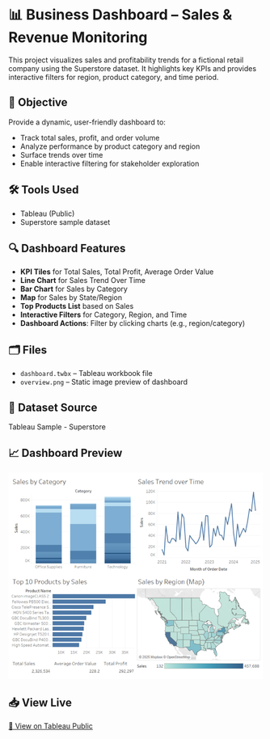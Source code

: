 
# 📊 Business Dashboard – Sales & Revenue Monitoring

This project visualizes sales and profitability trends for a fictional retail company using the Superstore dataset. It highlights key KPIs and provides interactive filters for region, product category, and time period.

## 🎯 Objective

Provide a dynamic, user-friendly dashboard to:
- Track total sales, profit, and order volume
- Analyze performance by product category and region
- Surface trends over time
- Enable interactive filtering for stakeholder exploration

## 🛠 Tools Used

- Tableau (Public)
- Superstore sample dataset

## 🔍 Dashboard Features

- **KPI Tiles** for Total Sales, Total Profit, Average Order Value
- **Line Chart** for Sales Trend Over Time
- **Bar Chart** for Sales by Category
- **Map** for Sales by State/Region
- **Top Products List** based on Sales
- **Interactive Filters** for Category, Region, and Time
- **Dashboard Actions**: Filter by clicking charts (e.g., region/category)

## 🗂 Files

- `dashboard.twbx` – Tableau workbook file
- `overview.png` – Static image preview of dashboard

## 🔗 Dataset Source

Tableau Sample - Superstore

## 📈 Dashboard Preview

![Dashboard Screenshot](overview.png)

## 📥 View Live

[🔗 View on Tableau Public](https://public.tableau.com/app/profile/ray.zhou/viz/salesandrevenue_17456048121610/SalesandRevenue)
